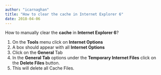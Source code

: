 ```yaml
---
author: "icarnaghan"
title: "How to clear the cache in Internet Explorer 6"
date: 2018-04-06
---
```


How to manually clear the **cache** in **Internet Explorer 6**?

1. On the **Tools** menu click on **Internet Options** 
2. A box should appear with all **Internet Options**
3. Click on the **General** Tab
4. In the **General Tab** options under the **Temporary Internet Files** click on the **Delete Files** button.
5. This will delete all Cache Files.
